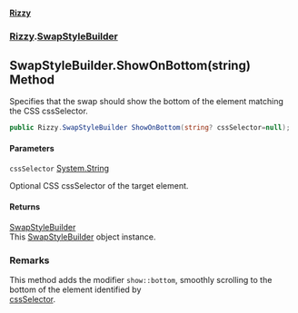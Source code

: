#### [Rizzy](index 'index')
### [Rizzy](Rizzy 'Rizzy').[SwapStyleBuilder](Rizzy.SwapStyleBuilder 'Rizzy.SwapStyleBuilder')

## SwapStyleBuilder.ShowOnBottom(string) Method

Specifies that the swap should show the bottom of the element matching the CSS cssSelector.

```csharp
public Rizzy.SwapStyleBuilder ShowOnBottom(string? cssSelector=null);
```
#### Parameters

<a name='Rizzy.SwapStyleBuilder.ShowOnBottom(string).cssSelector'></a>

`cssSelector` [System.String](https://docs.microsoft.com/en-us/dotnet/api/System.String 'System.String')

Optional CSS cssSelector of the target element.

#### Returns
[SwapStyleBuilder](Rizzy.SwapStyleBuilder 'Rizzy.SwapStyleBuilder')  
This [SwapStyleBuilder](Rizzy.SwapStyleBuilder 'Rizzy.SwapStyleBuilder') object instance.

### Remarks
This method adds the modifier `show::bottom`, smoothly scrolling to the bottom of the element identified by  
[cssSelector](Rizzy.SwapStyleBuilder.ShowOnBottom(string)#Rizzy.SwapStyleBuilder.ShowOnBottom(string).cssSelector 'Rizzy.SwapStyleBuilder.ShowOnBottom(string).cssSelector').